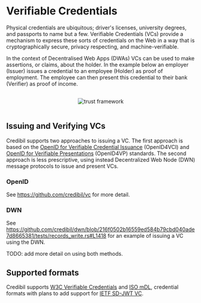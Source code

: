 # Verifiable Credentials

Physical credentials are ubiquitous; driver's licenses, university degrees, and passports to name
but a few. Verifiable Credentials (VCs) provide a mechanism to express these sorts of credentials 
on the Web in a way that is cryptographically secure, privacy respecting, and machine-verifiable.

In the context of Decentralised Web Apps (DWAs) VCs can be used to make assertions, or claims, 
about the holder. In the example below an employer (Issuer) issues a credential to an employee
(Holder) as proof of employment. The employee can then present this credential to their bank 
(Verifier) as proof of income.

<div style="padding:1rem;text-align:center;">
    <img src="../images/vc.svg" alt="trust framework" />
</div>

## Issuing and Verifying VCs

Credibil supports two approaches to issuing a VC. The first approach is based on the 
[OpenID for Verifiable Credential Issuance](https://openid.net/specs/openid-4-verifiable-credential-issuance-1_0.html)
(OpenID4VCI) and  [OpenID for Verifiable Presentations](https://openid.net/specs/openid-4-verifiable-presentations-1_0.html)
(OpenID4VP) standards. The second approach is less prescriptive, using instead Decentralized Web 
Node (DWN) message protocols to issue and present VCs.

### OpenID

See <https://github.com/credibil/vc> for more detail.

### DWN

See <https://github.com/credibil/dwn/blob/216f0502b16559ed584b79cbd040ade7d8665381/tests/records_write.rs#L1418> 
for an example of issuing a VC using the DWN.

TODO: add more detail on using both methods.

## Supported formats

Credibil supports [W3C Verifiable Credentials](https://www.w3.org/TR/vc-data-model) and [ISO mDL](https://www.iso.org/standard/69084.html), credential formats with plans to add support for [IETF SD-JWT VC](https://datatracker.ietf.org/doc/html/draft-ietf-oauth-sd-jwt-vc-08>).
